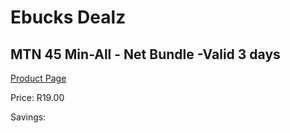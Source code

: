 
# Ebucks Dealz
## MTN 45 Min-All - Net Bundle -Valid 3 days
[Product Page](https://www.ebucks.com/web/shop/productSelected.do?prodId=1194747422&catId=300)

Price: R19.00

Savings: 


	